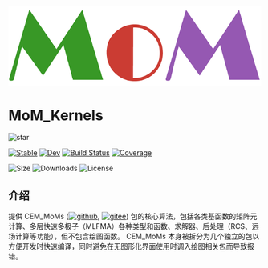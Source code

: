 ![MoM](./docs/src/assets/logo.png)
# MoM_Kernels

![star](https://img.shields.io/github/stars/deltaeecs/MoM_Kernels.jl?style=social)

[![Stable](https://img.shields.io/badge/docs-stable-blue.svg)](https://deltaeecs.github.io/MoM_Kernels.jl/)
[![Dev](https://img.shields.io/badge/docs-dev-blue.svg)](https://deltaeecs.github.io/MoM_Kernels.jl/dev/)
[![Build Status](https://github.com/deltaeecs/MoM_Kernels.jl/actions/workflows/CI.yml/badge.svg?branch=master)](https://github.com/deltaeecs/MoM_Kernels.jl/actions/workflows/CI.yml?query=branch%3Amaster)
[![Coverage](https://codecov.io/gh/deltaeecs/MoM_Kernels.jl/branch/master/graph/badge.svg)](https://codecov.io/gh/deltaeecs/MoM_Kernels.jl)

![Size](https://img.shields.io/github/repo-size/deltaeecs/MoM_Kernels.jl
)
![Downloads](https://img.shields.io/github/downloads/deltaeecs/MoM_Kernels.jl/total)
![License](https://img.shields.io/github/license/deltaeecs/MoM_Kernels.jl)

## 介绍

提供 CEM\_MoMs ([![github](https://img.shields.io/badge/github-blue.svg)](https://github.com/deltaeecs/CEM_MoMs.jl), [![gitee](https://img.shields.io/badge/gitee-red.svg)](https://gitee.com/deltaeecs/CEM_MoMs.jl)) 包的核心算法，包括各类基函数的矩阵元计算、多层快速多极子（MLFMA）各种类型和函数、求解器、后处理（RCS、远场计算等功能），但不包含绘图函数。 CEM_MoMs 本身被拆分为几个独立的包以方便开发时快速编译，同时避免在无图形化界面使用时调入绘图相关包而导致报错。